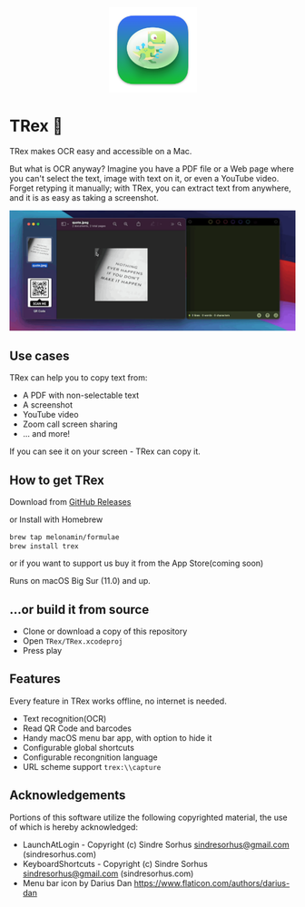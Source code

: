 <p align="center">
 <img width="155" height="150" alt="TRex Logo" src="Resources/logo.png">
</p>

# TRex 🦖

TRex makes OCR easy and accessible on a Mac. 

But what is OCR anyway? Imagine you have a PDF file or a Web page where you can't select the text, image with text on it, or even a YouTube video. Forget retyping it manually; with TRex, you can extract text from anywhere, and it is as easy as taking a screenshot.

![Demo](Resources/demo.gif)

## Use cases
TRex can help you to copy text from:
- A PDF with non-selectable text
- A screenshot
- YouTube video
- Zoom call screen sharing
- ... and more!

If you can see it on your screen - TRex can copy it.

## How to get TRex
Download from [GitHub Releases](https://github.com/amebalabs/TRex/releases)

or Install with Homebrew

```
brew tap melonamin/formulae
brew install trex
```
or if you want to support us buy it from the App Store(coming soon)

Runs on macOS Big Sur (11.0) and up.

## ...or build it from source
- Clone or download a copy of this repository
- Open `TRex/TRex.xcodeproj`
- Press play

## Features

Every feature in TRex works offline, no internet is needed.

- Text recognition(OCR)
- Read QR Code and barcodes
- Handy macOS menu bar app, with option to hide it
- Configurable global shortcuts
- Configurable recongnition language
- URL scheme support `trex:\\capture`

## Acknowledgements 

Portions of this software utilize the following copyrighted material, the use of which is hereby acknowledged:
 - LaunchAtLogin - Copyright (c) Sindre Sorhus <sindresorhus@gmail.com> (sindresorhus.com)
 - KeyboardShortcuts  - Copyright (c) Sindre Sorhus <sindresorhus@gmail.com> (sindresorhus.com)
 - Menu bar icon by Darius Dan https://www.flaticon.com/authors/darius-dan 

